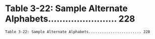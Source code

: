 # Table 3-22: Sample Alternate Alphabets........................ 228

```
Table 3-22: Sample Alternate Alphabets........................ 228
```
